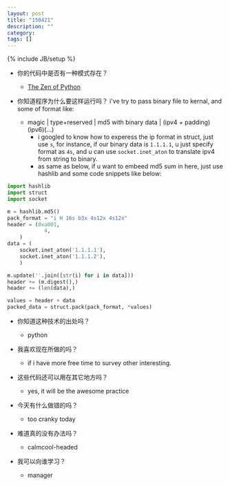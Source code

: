 ```yaml
---
layout: post
title: "150421"
description: ""
category: 
tags: []
---
```

{% include JB/setup %}

* 你的代码中是否有一种模式存在？
  * [The Zen of Python](https://www.python.org/dev/peps/pep-0020/)

* 你知道程序为什么要这样运行吗？
  i've try to pass binary file to kernal, and some of format like:
    * magic | type+reserved | md5 with binary data | 
    (ipv4 + padding)(ipv6)(...)
      * i googled to know how to experess the ip format in struct, just use `s`,
      for instance, if our binary data is `1.1.1.1`, u just specify format as `4s`,
      and u can use `socket.inet_aton` to translate ipv4 from string to binary.
      * as same as below, if u want to embeed md5 sum in here, just use hashlib and 
      some code snippets like below:
~~~python
import hashlib
import struct
import socket

m = hashlib.md5()
pack_format = "i H 16s b3x 4s12x 4s12x"
header = (0xa001,
            4,  
    )
data = (
    socket.inet_aton('1.1.1.1'),
    socket.inet_aton('1.1.1.2'),
    )

m.update(''.join([str(i) for i in data]))
header += (m.digest(),)
header += (len(data),)

values = header + data
packed_data = struct.pack(pack_format, *values)
~~~


* 你知道这种技术的出处吗？
  * python

* 我喜欢现在所做的吗？
  * if i have more free time to survey other interesting.

* 这些代码还可以用在其它地方吗？
  * yes, it will be the awesome practice

* 今天有什么做错的吗？
  * too cranky today

* 难道真的没有办法吗？
  * calmcool-headed 

* 我可以向谁学习？
  * manager


